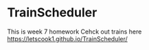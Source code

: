 # TrainScheduler
This is week 7 homework
 Cehck out trains here https://letscook1.github.io/TrainScheduler/
